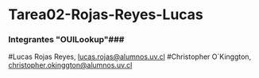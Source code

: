 # Tarea02-Rojas-Reyes-Lucas
### Integrantes "OUILookup"###
#Lucas Rojas Reyes, lucas.rojas@alumnos.uv.cl
#Christopher O´Kinggton, christopher.okinggton@alumnos.uv.cl
